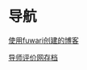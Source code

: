 # 导航

[使用fuwari创建的博客](https://fffold.github.io/)

[导师评价网存档](https://fffold.github.io/RateMySupervisor_save/)

